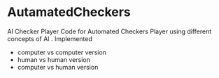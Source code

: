 # AutamatedCheckers
AI Checker Player 
Code for Automated Checkers Player using different concepts of AI . 
Implemented 
* computer vs computer version
* human vs human version
* computer vs human version
